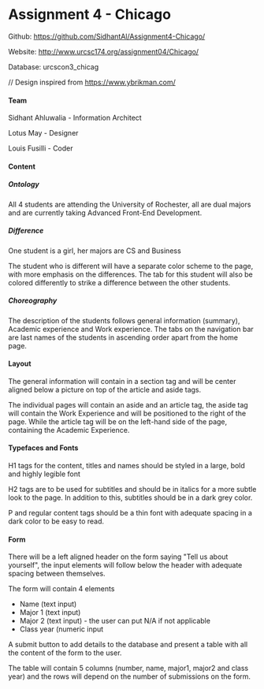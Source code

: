 # Assignment 4 - Chicago 

Github: https://github.com/SidhantAl/Assignment4-Chicago/

Website: http://www.urcsc174.org/assignment04/Chicago/

Database: urcscon3_chicag

// Design inspired from https://www.ybrikman.com/

#### Team 

Sidhant Ahluwalia - Information Architect 

Lotus May - Designer

Louis Fusilli - Coder 



#### Content

##### Ontology

All 4 students are attending the University of Rochester, all are dual majors and are currently taking Advanced Front-End Development. 

##### Difference

One student is a girl, her majors are CS and Business  

The student who is different will have a separate color scheme to the page, with more emphasis on the differences. The tab for this student will also be colored differently to strike a difference between the other students.

##### Choreography

The description of the students follows general information (summary), Academic experience and Work experience. The tabs on the navigation bar are last names of the students in ascending order apart from the home page.



#### Layout

The general information will contain in a section tag and will be center aligned below a picture on top of the article and aside tags. 

The individual pages will contain an aside and an article tag, the aside tag will contain the Work Experience and will be positioned to the right of the page. While the article tag will be on the left-hand side of the page, containing the Academic Experience. 



#### Typefaces and Fonts 

H1 tags for the content, titles and names should be styled in a large, bold and highly legible font

H2 tags are to be used for subtitles and should be in italics for a more subtle look to the page. In addition to this, subtitles should be in a dark grey color.

P and regular content tags should be a thin font with adequate spacing in a dark color to be easy to read. 



#### Form

There will be a left aligned header on the form saying "Tell us about yourself", the input elements will follow below the header with adequate spacing between themselves.  

The form will contain 4 elements 

- Name (text input)
- Major 1 (text input)
- Major 2 (text input) - the user can put N/A if not applicable
- Class year (numeric input

A submit button to add details to the database and present a table with all the content of the form to the user.

The table will contain 5 columns (number, name, major1, major2 and class year) and the rows will depend on the number of submissions on the form.





